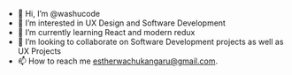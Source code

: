 - 👋 Hi, I’m @washucode
- 👀 I’m interested in UX Design and Software Development
- 🌱 I’m currently learning React and  modern redux
- 💞️ I’m looking to collaborate on Software Development projects as well as UX Projects
- 📫 How to reach me estherwachukangaru@gmail.com.

<!---
washucode/washucode is a ✨ special ✨ repository because its `README.md` (this file) appears on your GitHub profile.
You can click the Preview link to take a look at your changes.
--->
